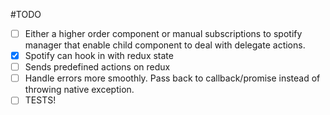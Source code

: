 #TODO
- [ ] Either a higher order component or manual subscriptions to spotify manager that enable child component to deal with delegate actions.
- [x] Spotify can hook in with redux state
- [ ] Sends predefined actions on redux
- [ ] Handle errors more smoothly. Pass back to callback/promise instead of throwing native exception.
- [ ] TESTS!
